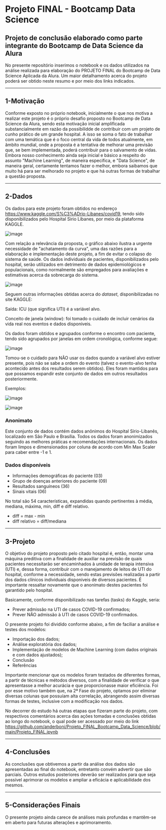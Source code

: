 # Projeto FINAL - Bootcamp Data Science

Projeto de conclusão elaborado como parte integrante do Bootcamp de Data Science da Alura
---

No presente repositório inserimos o notebook e os dados utilizados na análise realizada para elaboração do PROJETO FINAL do Bootcamp de Data Science Aplicada da Alura. Um maior detalhamento acerca do projeto poderá ser obtido neste resumo e por meio dos links indicados.

---
## 1-Motivação

Conforme exposto no próprio notebook, inicialmente o que nos motiva a realizar este projeto é o próprio desafio proposto no Bootcamp de Data Science da Alura, sendo esta motivação inicial amplificada substancialmente em razão da possibilidde de contribuir com um projeto de cunho prático de um grande hospital. A isso se soma o fato de trabalhar com uma temática que é o foco central da vida de todos atualmente, em âmbito mundial, onde a proposta é a tentativa de melhorar uma previsão que, se bem implementada, poderá contribuir para o salvamento de vidas. Embora nosso conhecimento ainda seja inicial e básico a respeito do assunto "Machine Learning", de maneira especifica, e "Data Science", de maneira geral, certamente tentamos fazer o melhor, embora saibamos que muito há para ser melhorado no projeto e que há outras formas de trabalhar a questão proposta.

---
## 2-Dados

Os dados para este projeto foram obtidos no endereço https://www.kaggle.com/S%C3%ADrio-Libanes/covid19, tendo sido disponibilizados pelo Hospital Sirio Libanes, por meio da plataforma KAGGLE.

![image](https://user-images.githubusercontent.com/82055876/131427160-89a394ef-6de6-45d1-8177-e7adb35c52ce.png)

Com relação a relevância da proposta, o gráfico abaixo ilustra a urgente necessidade de "achatamento da curva", uma das razões para a elaboração e implementação deste projeto, a fim de evitar o colapso do sistema de saúde. Os dados individuais de pacientes, disponibilizados pelo hospital, serão utilizados em detrimento de dados epidemiológicos e populacionais, como normalmente são empregados para avaliações e estimativas acerca da sobrecarga do sistema.

![image](https://user-images.githubusercontent.com/82055876/131425878-52eca3fe-3aa6-4fbf-b6f2-fedd1ea6cab4.png)

Seguem outras informações obtidas acerca do *dataset*, disponibilizadas no site KAGGLE:

Saída: ICU (que significa UTI) é a variável alvo.

Conceito de janela (window): foi tomado o cuidado de incluir cenários da vida real nos eventos e dados disponíveis.

Os dados foram obtidos e agrupados conforme o encontro com paciente, tendo sido agrupados por janelas em ordem cronológica, conforme segue:

![image](https://user-images.githubusercontent.com/82055876/131428441-2b1cc541-d670-4ad6-afb0-14b3bb0f63ed.png)

Tomou-se o cuidado para NÃO usar os dados quando a variável alvo estiver presente, pois não se sabe a ordem do evento (talvez o evento-alvo tenha acontecido antes dos resultados serem obtidos). Eles foram mantidos para que possamos expandir este conjunto de dados em outros resultados posteriormente.

Exemplos:

![image](https://user-images.githubusercontent.com/82055876/131426668-e74f7bca-1542-47e4-bd23-5f0b6559ce3c.png)

![image](https://user-images.githubusercontent.com/82055876/131426690-68ad6e61-2b5b-4f87-8e6b-aeac936ed077.png)

### Anonimato

Este conjunto de dados contém dados anônimos do Hospital Sírio-Libanês, localizado em São Paulo e Brasília. Todos os dados foram anonimizados seguindo as melhores práticas e recomendações internacionais. Os dados foram limpos e dimensionados por coluna de acordo com Min Max Scaler para caber entre -1 e 1.

### Dados disponíveis

- Informações demográficas do paciente (03)
- Grupo de doenças anteriores do paciente (09)
- Resultados sanguíneos (36)
- Sinais vitais (06)

No total são 54 características, expandidas quando pertinentes à média, mediana, máxima, min, diff e diff relativo.

- diff = max - min
- diff relativo = diff/mediana

---
## 3-Projeto
O objetivo do projeto proposto pelo citado hospital é, então, montar uma máquina preditiva com a finalidade de auxiliar na previsão de quais pacientes necessitarão ser encaminhados à unidade de terapia intensiva (UTI) e, dessa forma, contribuir com o manejamento de leitos de UTI do hospital, conforme a necessidade, sendo estas previsões realizadas a partir dos dados clínicos individuais disponíveis de diversos pacientes. É importante ressaltar novamente que o anonimato destes pacientes foi garantido pelo hospital.

Basicamente, conforme disponibilizado nas tarefas (tasks) do Kaggle, seria:

* Prever admissão na UTI de casos COVID-19 confirmados;
* Prever NÃO admissão à UTI de casos COVID-19 confirmados.

O presente projeto foi dividido conforme abaixo, a fim de faciliar a análise e testes dos modelos:

* Importação dos dados;
* Análise exploratória dos dados;
* Implementação de modelos de Machine Learning (com dados originais e com dados ajustados);
* Conclusão
* Referências

Importante mencionar que os modelos foram testados de diferentes formas, a partir de técnicas e métodos diversos, com a finalidade de verificar o que apresentasse a melhor acurácia e que proporcionasse maior eficiência. Foi por esse motivo também que, na 2ª Fase do projeto, optamos por eliminar diversas colunas que possuíam alta correlação, abrangendo assim diversas formas de testes, inclusive com a modificação nos dados.

No decorrer do estudo há outras etapas que fizeram parte do projeto, com respectivos comentários acerca das ações tomadas e conclusões obtidas ao longo do notebook, o qual pode ser acessado por meio do link https://github.com/anderboni/Projeto_FINAL_Bootcamp_Data_Science/blob/main/Projeto_FINAL.ipynb

---
## 4-Conclusões

As conclusões que obtivemos a partir da análise dos dados são apresentadas ao final do notebook, entretanto convém advertir que são parciais. Outros estudos posteriores deverão ser realizados para que seja possível aprimorar os modelos e ampliar a eficácia e aplicabilidade dos mesmos.

---
## 5-Considerações Finais

O presente projeto ainda carece de análises mais profundas e mantêm-se em aberto para futuras alterações e aprimoramento.


